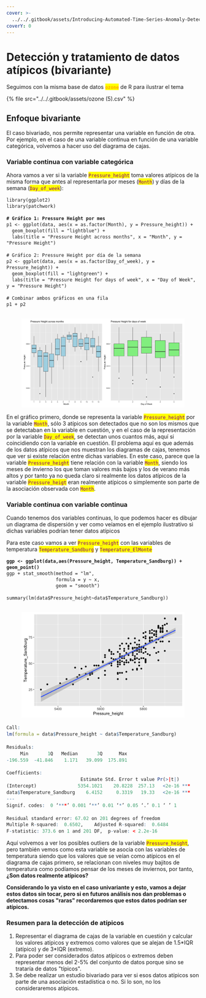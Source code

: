 ```yaml
---
cover: >-
  ../../.gitbook/assets/Introducing-Automated-Time-Series-Anomaly-Detection_blog_Image_v.1.0.webp
coverY: 0
---
```


# Detección y tratamiento de datos atípicos (bivariante)

Seguimos con la misma base de datos <mark style="color:orange;">**`ozone`**</mark> de R para ilustrar el tema

{% file src="../../.gitbook/assets/ozone (5).csv" %}

## Enfoque bivariante

El caso bivariado, nos permite representar una variable en función de otra. Por ejemplo, en el caso de una variable continua en función de una variable categórica, volvemos a hacer uso del diagrama de cajas.

### **Variable continua con variable categórica**

Ahora vamos a ver si la variable <mark style="color:purple;">`Pressure_height`</mark>  toma valores atípicos de la misma forma que antes al representarla por meses (<mark style="color:purple;">`Month`</mark>) y días de la semana (<mark style="color:purple;">`Day_of_week`</mark>):

<pre class="language-r"><code class="lang-r">library(ggplot2)
library(patchwork)

<strong># Gráfico 1: Pressure Height por mes
</strong>p1 &#x3C;- ggplot(data, aes(x = as.factor(Month), y = Pressure_height)) +
  geom_boxplot(fill = "lightblue") +
  labs(title = "Pressure Height across months", x = "Month", y = "Pressure Height") 

# Gráfico 2: Pressure Height por día de la semana
p2 &#x3C;- ggplot(data, aes(x = as.factor(Day_of_week), y = Pressure_height)) +
  geom_boxplot(fill = "lightgreen") +
  labs(title = "Pressure Height for days of week", x = "Day of Week", y = "Pressure Height") 

# Combinar ambos gráficos en una fila
p1 + p2

</code></pre>

<figure><img src="../../.gitbook/assets/image (252).png" alt=""><figcaption></figcaption></figure>

En el gráfico primero, donde se representa la variable <mark style="color:purple;">`Pressure_height`</mark> por la variable <mark style="color:purple;">`Month`</mark>, sólo 3 atípicos son detectados que no son los mismos que se detectaban en la variable en cuestión, y en el caso de la representación por la variable <mark style="color:purple;">`Day_of_week`</mark>, se detectan unos cuantos más, aquí si coincidiendo con la variable en cuestión. El problema aquí es que además de los datos atípicos que nos muestran los diagramas de cajas, tenemos que ver si existe relación entre dichas variables. En este caso, parece que la variable <mark style="color:purple;">`Pressure_height`</mark> tiene relación con la variable <mark style="color:purple;">`Month`</mark>, siendo los meses de invierno los que toman valores más bajos y los de verano más altos y por tanto ya no queda claro si realmente los datos atípicos de la variable <mark style="color:purple;">`Pressure_heigt`</mark> eran realmente atípicos o simplemente son parte de la asociación observada con <mark style="color:purple;">`Month`</mark>. &#x20;

### **Variable continua con variable continua**

Cuando tenemos dos variables continuas, lo que podemos hacer es dibujar un diagrama de dispersión y ver como veíamos en el ejemplo ilustrativo si dichas variables podrían tener datos atípicos

Para este caso vamos a ver <mark style="color:purple;">`Pressure_height`</mark> con las variables de temperatura <mark style="color:purple;">`Temperature_Sandburg`</mark> y <mark style="color:purple;">`Temperature_ElMonte`</mark>

<pre class="language-r"><code class="lang-r"><strong>ggp &#x3C;- ggplot(data,aes(Pressure_height, Temperature_Sandburg)) + geom_point()
</strong>ggp + stat_smooth(method = "lm",
                  formula = y ~ x,
                  geom = "smooth")

summary(lm(data$Pressure_height~data$Temperature_Sandburg))

</code></pre>

<figure><img src="../../.gitbook/assets/image (16).png" alt=""><figcaption></figcaption></figure>

```r
Call:
lm(formula = data$Pressure_height ~ data$Temperature_Sandburg)

Residuals:
     Min       1Q   Median       3Q      Max 
-196.559  -41.846    1.171   39.099  175.891 

Coefficients:
                           Estimate Std. Error t value Pr(>|t|)    
(Intercept)               5354.1021    20.8228  257.13   <2e-16 ***
data$Temperature_Sandburg    6.4152     0.3319   19.33   <2e-16 ***
---
Signif. codes:  0 ‘***’ 0.001 ‘**’ 0.01 ‘*’ 0.05 ‘.’ 0.1 ‘ ’ 1

Residual standard error: 67.02 on 201 degrees of freedom
Multiple R-squared:  0.6502,	Adjusted R-squared:  0.6484 
F-statistic: 373.6 on 1 and 201 DF,  p-value: < 2.2e-16

```

Aquí volvemos a ver los posibles outliers de la variable <mark style="color:purple;">`Pressure_height`</mark>, pero también vemos como esta variable se asocia con las variables de temperatura siendo que los valores que se veían como atípicos en el diagrama de cajas primero, se relacionan con niveles muy bajitos de temperatura como podíamos pensar de los meses de inviernos, por tanto, **¿Son datos realmente atípicos?**

**Considerando lo ya visto en el caso univariante y esto, vamos a dejar estos datos sin tocar, pero si en futuros análisis nos dan problemas o detectamos cosas "raras" recordaremos que estos datos podrían ser atípicos.**&#x20;

### Resumen para la detección de atípicos

1. Representar el diagrama de cajas de la variable en cuestión y calcular los valores atípicos y extremos como valores que se alejan de  1.5\*IQR (atípico) y de 3\*IQR (extremo).&#x20;
2. Para poder ser considerados datos atípicos o extremos deben representar menos del 2-5% del conjunto de datos porque sino se trataría de datos "típicos".
3. Se debe realizar un estudio bivariado para ver si esos datos atípicos son parte de una asociación estadística o no. Si lo son, no los consideraremos atípicos.&#x20;

